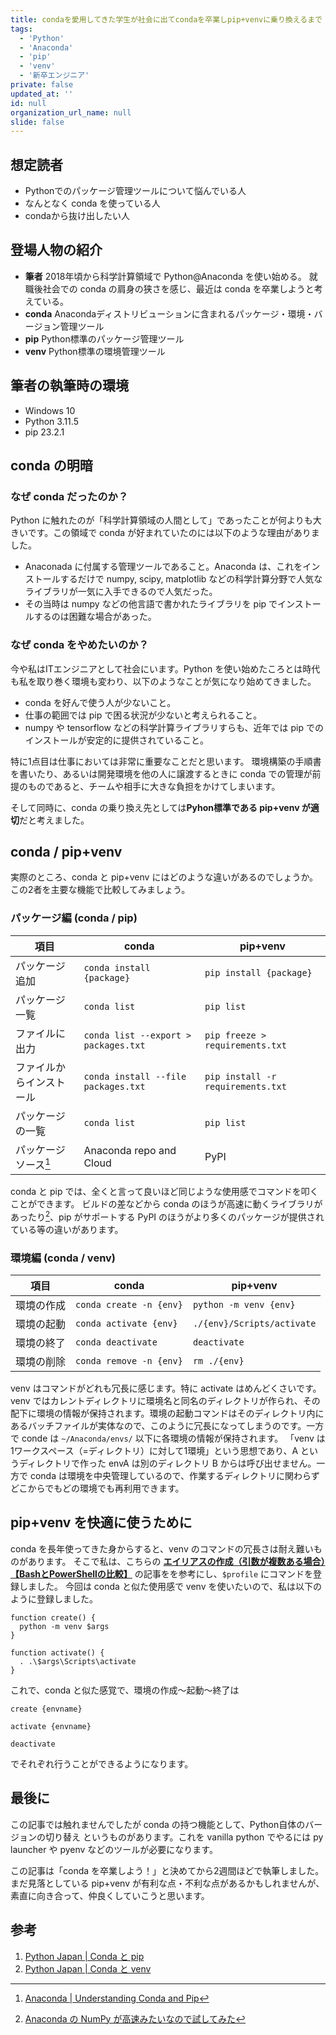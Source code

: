 ```yaml
---
title: condaを愛用してきた学生が社会に出てcondaを卒業しpip+venvに乗り換えるまで
tags:
  - 'Python'
  - 'Anaconda'
  - 'pip'
  - 'venv'
  - '新卒エンジニア'
private: false
updated_at: ''
id: null
organization_url_name: null
slide: false
---
```

## 想定読者
- Pythonでのパッケージ管理ツールについて悩んでいる人
- なんとなく conda を使っている人
- condaから抜け出したい人


## 登場人物の紹介
- **筆者**
  2018年頃から科学計算領域で Python@Anaconda を使い始める。
  就職後社会での conda の肩身の狭さを感じ、最近は conda を卒業しようと考えている。
- **conda**
  Anacondaディストリビューションに含まれるパッケージ・環境・バージョン管理ツール
- **pip**
  Python標準のパッケージ管理ツール
- **venv**
  Python標準の環境管理ツール


## 筆者の執筆時の環境
- Windows 10
- Python 3.11.5
- pip 23.2.1


## conda の明暗
### なぜ conda だったのか？
Python に触れたのが「科学計算領域の人間として」であったことが何よりも大きいです。この領域で conda が好まれていたのには以下のような理由がありました。
- Anaconada に付属する管理ツールであること。Anaconda は、これをインストールするだけで numpy, scipy, matplotlib などの科学計算分野で人気なライブラリが一気に入手できるので人気だった。
- その当時は  numpy などの他言語で書かれたライブラリを pip でインストールするのは困難な場合があった。


### なぜ conda をやめたいのか？
今や私はITエンジニアとして社会にいます。Python を使い始めたころとは時代も私を取り巻く環境も変わり、以下のようなことが気になり始めてきました。
- conda を好んで使う人が少ないこと。
- 仕事の範囲では pip で困る状況が少ないと考えられること。
- numpy や tensorflow などの科学計算ライブラリすらも、近年では pip でのインストールが安定的に提供されていること。

特に1点目は仕事においては非常に重要なことだと思います。
環境構築の手順書を書いたり、あるいは開発環境を他の人に譲渡するときに conda での管理が前提のものであると、チームや相手に大きな負担をかけてしまいます。

そして同時に、conda の乗り換え先としては**Pyhon標準である pip+venv が適切**だと考えました。


## conda / pip+venv
実際のところ、conda と pip+venv にはどのような違いがあるのでしょうか。この2者を主要な機能で比較してみましょう。

### パッケージ編 (conda / pip)
| 項目 | conda | pip+venv |
| ---- | ----- | -------- |
| パッケージ追加 | `conda install {package}` | `pip install {package}` |
| パッケージ一覧 | `conda list` | `pip list` |
| ファイルに出力 | `conda list --export > packages.txt` | `pip freeze > requirements.txt` |
| ファイルからインストール | `conda install --file packages.txt` | `pip install -r requirements.txt` |
| パッケージの一覧 | `conda list` | `pip list` |
| パッケージソース[^packageInstallSource] | Anaconda repo and Cloud | PyPI |

[^packageInstallSource]: [Anaconda | Understanding Conda and Pip](https://www.anaconda.com/blog/understanding-conda-and-pip)

conda と pip では、全くと言って良いほど同じような使用感でコマンドを叩くことができます。
ビルドの差などから conda のほうが高速に動くライブラリがあったり[^runSpeedConpare]、pip がサポートする PyPI のほうがより多くのパッケージが提供されている等の違いがあります。

[^runSpeedConpare]: [Anaconda の NumPy が高速みたいなので試してみた](https://tech.morikatron.ai/entry/2020/03/27/100000)


### 環境編 (conda / venv)
| 項目 | conda | pip+venv |
| ---- | ----- | -------- |
| 環境の作成 | `conda create -n {env}` | `python -m venv {env}` |
| 環境の起動 | `conda activate {env}` | `./{env}/Scripts/activate` |
| 環境の終了 | `conda deactivate` | `deactivate` |
| 環境の削除 | `conda remove -n {env}` | `rm ./{env}` |

venv はコマンドがどれも冗長に感じます。特に activate はめんどくさいです。
venv ではカレントディレクトリに環境名と同名のディレクトリが作られ、その配下に環境の情報が保持されます。環境の起動コマンドはそのディレクトリ内にあるバッチファイルが実体なので、このように冗長になってしまうのです。一方で conde は `~/Anaconda/envs/` 以下に各環境の情報が保持されます。
「venv は1ワークスペース（=ディレクトリ）に対して1環境」という思想であり、A というディレクトリで作った envA は別のディレクトリ B からは呼び出せません。一方で conda は環境を中央管理しているので、作業するディレクトリに関わらずどこからでもどの環境でも再利用できます。


## pip+venv を快適に使うために
conda を長年使ってきた身からすると、venv のコマンドの冗長さは耐え難いものがあります。
そこで私は、こちらの [**エイリアスの作成（引数が複数ある場合）【BashとPowerShellの比較】**](https://qiita.com/karakuri-t910/items/d751987065d4c52b3af4) の記事をを参考にし、`$profile` にコマンドを登録しました。
今回は conda と似た使用感で venv を使いたいので、私は以下のように登録しました。

```powershell:$profile
function create() {
  python -m venv $args
}

function activate() {
  . .\$args\Scripts\activate
}
```

これで、conda と似た感覚で、環境の作成～起動～終了は
```powershell:powershell
create {envname}
```
```powershell:powershell
activate {envname}
```
```powershell:powershell
deactivate
```
でそれぞれ行うことができるようになります。


## 最後に
この記事では触れませんでしたが conda の持つ機能として、Python自体のバージョンの切り替え というものがあります。これを vanilla python でやるには py launcher や pyenv などのツールが必要になります。

この記事は「conda を卒業しよう！」と決めてから2週間ほどで執筆しました。まだ見落としている pip+venv が有利な点・不利な点があるかもしれませんが、素直に向き合って、仲良くしていこうと思います。

## 参考
1. [Python Japan | Conda と pip](https://www.python.jp/install/anaconda/pip_and_conda.html)
2. [Python Japan | Conda と venv](https://www.python.jp/install/anaconda/conda_and_venv.html)